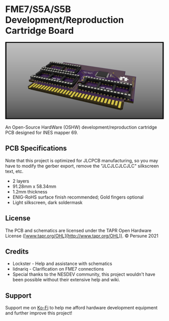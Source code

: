 # FME7/S5A/S5B Development/Reproduction Cartridge Board

![](docs/SUNSOFT-E301.png)

An Open-Source HardWare (OSHW) development/reproduction cartridge PCB designed for INES mapper 69.

## PCB Specifications

Note that this project is optimized for JLCPCB manufacturing, so you may have to modify the gerber export, remove the "JLCJLCJLCJLC" silkscreen text, etc.

- 2 layers
- 91.28mm x 58.34mm
- 1.2mm thickness
- ENIG-RoHS surface finish recommended; Gold fingers optional
- Light silkscreen, dark soldermask

## License

The PCB and schematics are licensed under the TAPR Open Hardware License ([www.tapr.org/OHL](http://www.tapr.org/OHL)). © Persune 2021

## Credits

- Lockster - Help and assistance with schematics
- lidnariq - Clarification on FME7 connections
- Special thanks to the NESDEV community, this project wouldn't have been possible without their extensive help and wiki.

## Support

Support me on [Ko-Fi](https://ko-fi.com/persune) to help me afford hardware development equipment and further improve this project!
